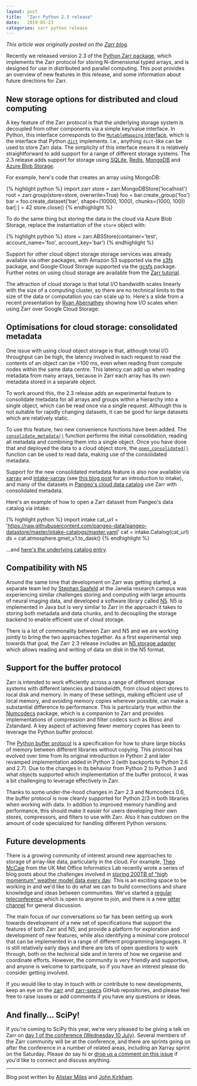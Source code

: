 ```yaml
---
layout: post
title:  "Zarr Python 2.3 release"
date:   2019-05-23
categories: zarr python release
---
```


*This article was originally posted on the [Zarr
blog](https://zarr-developers.github.io/zarr/python/release/2019/05/23/zarr-2.3-release.html).*

Recently we released version 2.3 of the [Python Zarr
package](https://zarr.readthedocs.io/en/stable/), which implements the
Zarr protocol for storing N-dimensional typed arrays, and is designed
for use in distributed and parallel computing. This post provides an
overview of new features in this release, and some information about
future directions for Zarr.

## New storage options for distributed and cloud computing

A key feature of the Zarr protocol is that the underlying storage
system is decoupled from other components via a simple key/value
interface. In Python, this interface corresponds to the
[`MutableMapping`
interface](https://docs.python.org/3/glossary.html#term-mapping),
which is the interface that Python
[`dict`](https://docs.python.org/3/library/stdtypes.html#dict)
implements. I.e., anything `dict`-like can be used to store Zarr
data. The simplicity of this interface means it is relatively
straightforward to add support for a range of different storage
systems. The 2.3 release adds support for storage using [SQLite](
https://zarr.readthedocs.io/en/stable/api/storage.html#zarr.storage.SQLiteStore
), [Redis](
https://zarr.readthedocs.io/en/stable/api/storage.html#zarr.storage.RedisStore
), [MongoDB](
https://zarr.readthedocs.io/en/stable/api/storage.html#zarr.storage.MongoDBStore
) and [Azure Blob Storage](
https://zarr.readthedocs.io/en/stable/api/storage.html#zarr.storage.ABSStore
).

For example, here's code that creates an array using MongoDB:

{% highlight python %}
import zarr
store = zarr.MongoDBStore('localhost')
root = zarr.group(store=store, overwrite=True)
foo = bar.create_group('foo')
bar = foo.create_dataset('bar', shape=(10000, 1000), chunks=(1000, 100))
bar[:] = 42
store.close()
{% endhighlight %}

To do the same thing but storing the data in the cloud via Azure
Blob Storage, replace the instantiation of the `store` object with:

{% highlight python %}
store = zarr.ABSStore(container='test', account_name='foo', account_key='bar')
{% endhighlight %}

Support for other cloud object storage storage services was already
available via other packages, with Amazon S3 supported via the [s3fs](
http://s3fs.readthedocs.io/en/latest/ ) package, and Google Cloud
Storage supported via the [gcsfs](
https://gcsfs.readthedocs.io/en/latest/ ) package. Further notes on
using cloud storage are available from the [Zarr
tutorial](https://zarr.readthedocs.io/en/stable/tutorial.html#distributed-cloud-storage).

The attraction of cloud storage is that total I/O bandwidth scales
linearly with the size of a computing cluster, so there are no
technical limits to the size of the data or computation you can scale
up to. Here's a slide from a recent presentation by [Ryan
Abernathey](https://github.com/rabernat) showing how I/O scales when
using Zarr over Google Cloud Storage:

<script async class="speakerdeck-embed" data-slide="22" data-id="1621118c5987411fb55fdcf503cb331d" data-ratio="1.77777777777778" src="//speakerdeck.com/assets/embed.js"></script>

## Optimisations for cloud storage: consolidated metadata

One issue with using cloud object storage is that, although total I/O
throughput can be high, the latency involved in each request to read
the contents of an object can be >100 ms, even when reading from
compute nodes within the same data centre. This latency can add up
when reading metadata from many arrays, because in Zarr each array has
its own metadata stored in a separate object.

To work around this, the 2.3 release adds an experimental feature to
consolidate metadata for all arrays and groups within a hierarchy into
a single object, which can be read once via a single request. Although
this is not suitable for rapidly changing datasets, it can be good for
large datasets which are relatively static.

To use this feature, two new convenience functions have been
added. The
[`consolidate_metadata()`](https://zarr.readthedocs.io/en/stable/api/convenience.html#zarr.convenience.consolidate_metadata)
function performs the initial consolidation, reading all metadata and
combining them into a single object. Once you have done that and
deployed the data to a cloud object store, the
[`open_consolidated()`](https://zarr.readthedocs.io/en/stable/api/convenience.html#zarr.convenience.open_consolidated)
function can be used to read data, making use of the consolidated
metadata.

Support for the new consolidated metadata feature is also now
available via
[xarray](http://xarray.pydata.org/en/stable/generated/xarray.open_zarr.html)
and
[intake-xarray](https://intake-xarray.readthedocs.io/en/latest/index.html)
(see [this blog
post](https://www.anaconda.com/intake-taking-the-pain-out-of-data-access/)
for an introduction to intake), and many of the datasets in [Pangeo's
cloud data catalog](https://pangeo-data.github.io/pangeo-datastore/)
use Zarr with consolidated metadata.

Here's an example of how to open a Zarr dataset from Pangeo's data
catalog via intake:

{% highlight python %}
import intake
cat_url = 'https://raw.githubusercontent.com/pangeo-data/pangeo-datastore/master/intake-catalogs/master.yaml'
cat = intake.Catalog(cat_url)
ds = cat.atmosphere.gmet_v1.to_dask()
{% endhighlight %}

...and [here's the underlying catalog
entry](https://github.com/pangeo-data/pangeo-datastore/blob/aa3f12bcc3be9584c1a9071235874c9d6af94a4e/intake-catalogs/atmosphere.yaml#L6).


## Compatibility with N5

Around the same time that development on Zarr was getting started, a
separate team led by [Stephan Saafeld](https://github.com/axtimwalde)
at the Janelia research campus was experiencing similar challenges
storing and computing with large amounts of neural imaging data, and
developed a software library called
[N5](https://github.com/saalfeldlab/n5). N5 is implemented in Java but
is very similar to Zarr in the approach it takes to storing both
metadata and data chunks, and to decoupling the storage backend to
enable efficient use of cloud storage.

There is a lot of commonality between Zarr and N5 and we are working
jointly to bring the two approaches together. As a first experimental
step towards that goal, the Zarr 2.3 release includes an [N5 storage
adapter](https://zarr.readthedocs.io/en/stable/api/n5.html#zarr.n5.N5Store)
which allows reading and writing of data on disk in the N5
format. 


## Support for the buffer protocol

Zarr is intended to work efficiently across a range of different
storage systems with different latencies and bandwidth, from cloud
object stores to local disk and memory. In many of these settings,
making efficient use of local memory, and avoiding memory copies
wherever possible, can make a substantial difference to
performance. This is particularly true within the
[Numcodecs](http://numcodecs.rtfd.io) package, which is a companion to
Zarr and provides implementations of compression and filter codecs
such as Blosc and Zstandard. A key aspect of achieving fewer memory
copies has been to leverage the Python buffer protocol.

The [Python buffer
protocol](https://docs.python.org/3/c-api/buffer.html) is a
specification for how to share large blocks of memory between
different libraries without copying. This protocol has evolved over
time from its original introduction in Python 2 and later revamped
implementation added in Python 3 (with backports to Python 2.6 and
2.7). Due to the changes in its behavior from Python 2 to Python 3 and
what objects supported which implementation of the buffer protocol, it
was a bit challenging to leverage effectively in Zarr.

Thanks to some under-the-hood changes in Zarr 2.3 and Numcodecs 0.6,
the buffer protocol is now cleanly supported for Python 2/3 in both
libraries when working with data. In addition to improved memory
handling and performance, this should make it easier for users
developing their own stores, compressors, and filters to use with
Zarr. Also it has cutdown on the amount of code specialized for
handling different Python versions.


## Future developments

There is a growing community of interest around new approaches to
storage of array-like data, particularly in the cloud. For example,
[Theo McCaie](https://github.com/tam203) from the UK Met Office
Informatics Lab recently wrote a series of blog posts about the
challenges involved in [storing 200TB of "high momentum" weather model
data every
day](https://medium.com/informatics-lab/creating-a-data-format-for-high-momentum-datasets-a394fa48b671). This
is an exciting space to be working in and we'd like to do what we can
to build connections and share knowledge and ideas between
communities. We've started a [regular
teleconference](https://github.com/zarr-developers/zarr/issues/315)
which is open to anyone to join, and there is a new [gitter
channel](https://gitter.im/zarr-developers/community) for general
discussion.

The main focus of our conversations so far has been setting up work
towards development of a new set of specifications that support the
features of both Zarr and N5, and provide a platform for exploration
and development of new features, while also identifying a minimal core
protocol that can be implemented in a range of different programming
languages. It is still relatively early days and there are lots of
open questions to work through, both on the technical side and in
terms of how we organise and coordinate efforts. However, the
community is very friendly and supportive, and anyone is welcome to
participate, so if you have an interest please do consider getting
involved.

If you would like to stay in touch with or contribute to new
developments, keep an eye on the
[zarr](https://github.com/zarr-developers/zarr) and
[zarr-specs](https://github.com/zarr-developers/zarr-specs) GitHub
repositories, and please feel free to raise issues or add comments if
you have any questions or ideas.


## And finally... SciPy!

If you're coming to SciPy this year, we're very pleased to be giving a
talk on Zarr on [day 1 of the conference (Wednesday 10
July)](https://www.eiseverywhere.com/ehome/381993). Several members of
the Zarr community will be at the conference, and there are sprints
going on after the conference in a number of related areas, including
an Xarray sprint on the Saturday. Please do say hi or [drop us a
comment on this
issue](https://github.com/zarr-developers/zarr/issues/396) if you'd
like to connect and discuss anything.

----

Blog post written by [Alistair Miles](https://github.com/alimanfoo)
and [John Kirkham](https://github.com/jakirkham).
